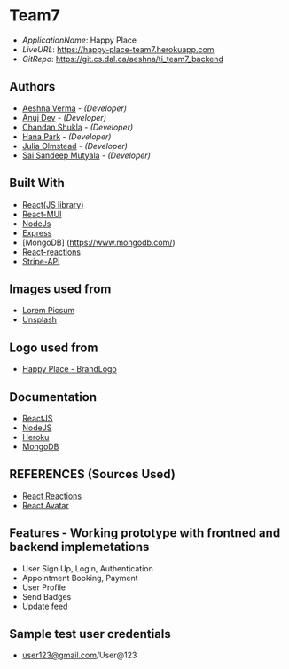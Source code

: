 # Team7

- _ApplicationName_: Happy Place
- _LiveURL_: <https://happy-place-team7.herokuapp.com>
- _GitRepo_: <https://git.cs.dal.ca/aeshna/ti_team7_backend>

## Authors

- [Aeshna Verma](aeshnaverma@dal.ca) - _(Developer)_
- [Anuj Dev](an739753@dal.ca) - _(Developer)_
- [Chandan Shukla](chandan.shukla@dal.ca) - _(Developer)_
- [Hana Park](hn946002@dal.ca) - _(Developer)_
- [Julia Olmstead](julia@dal.ca) - _(Developer)_
- [Sai Sandeep Mutyala](ss599608@dal.ca) - _(Developer)_

## Built With

- [React(JS library)](https://reactjs.org/)
- [React-MUI](https://v4.mui.com/)
- [NodeJs](https://nodejs.org/en/)
- [Express](https://expressjs.com/)
- [MongoDB] (https://www.mongodb.com/)
- [React-reactions](https://github.com/charkour/react-reactions)
- [Stripe-API](https://stripe.com/docs/api)

## Images used from

- [Lorem Picsum](https://picsum.photos/)
- [Unsplash](https://unsplash.com/)

## Logo used from

- [Happy Place - BrandLogo](https://www.freelogodesign.org/)

## Documentation

- [ReactJS](https://reactjs.org/docs/getting-started.html)
- [NodeJS](https://nodejs.org/en/docs/)
- [Heroku](https://devcenter.heroku.com/categories/reference)
- [MongoDB](https://www.mongodb.com/docs/)

## REFERENCES (Sources Used)

- [React Reactions](https://github.com/charkour/react-reactions)
- [React Avatar](https://mui.com/components/avatars/)

## Features - Working prototype with frontned and backend implemetations

- User Sign Up, Login, Authentication
- Appointment Booking, Payment
- User Profile
- Send Badges
- Update feed

## Sample test user credentials
- user123@gmail.com/User@123
